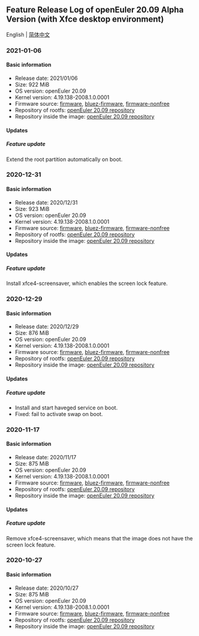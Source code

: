 ## Feature Release Log of openEuler 20.09 Alpha Version (with Xfce desktop environment)

English | [简体中文](./changelog-20.09-Xfce.md)

### 2021-01-06

#### Basic information

- Release date: 2021/01/06
- Size: 922 MiB
- OS version: openEuler 20.09
- Kernel version: 4.19.138-2008.1.0.0001
- Firmware source: [firmware](https://github.com/raspberrypi/firmware), [bluez-firmware](https://github.com/RPi-Distro/bluez-firmware), [firmware-nonfree](https://github.com/RPi-Distro/firmware-nonfree)
- Repository of rootfs: [openEuler 20.09 repository](https://repo.openeuler.org/openEuler-20.09/)
- Repository inside the image: [openEuler 20.09 repository](https://repo.openeuler.org/openEuler-20.09/)

#### Updates

##### Feature update

Extend the root partition automatically on boot.

### 2020-12-31

#### Basic information

- Release date: 2020/12/31
- Size: 923 MiB
- OS version: openEuler 20.09
- Kernel version: 4.19.138-2008.1.0.0001
- Firmware source: [firmware](https://github.com/raspberrypi/firmware), [bluez-firmware](https://github.com/RPi-Distro/bluez-firmware), [firmware-nonfree](https://github.com/RPi-Distro/firmware-nonfree)
- Repository of rootfs: [openEuler 20.09 repository](https://repo.openeuler.org/openEuler-20.09/)
- Repository inside the image: [openEuler 20.09 repository](https://repo.openeuler.org/openEuler-20.09/)

#### Updates

##### Feature update

Install xfce4-screensaver, which enables the screen lock feature.

### 2020-12-29

#### Basic information

- Release date: 2020/12/29
- Size: 876 MiB
- OS version: openEuler 20.09
- Kernel version: 4.19.138-2008.1.0.0001
- Firmware source: [firmware](https://github.com/raspberrypi/firmware), [bluez-firmware](https://github.com/RPi-Distro/bluez-firmware), [firmware-nonfree](https://github.com/RPi-Distro/firmware-nonfree)
- Repository of rootfs: [openEuler 20.09 repository](https://repo.openeuler.org/openEuler-20.09/)
- Repository inside the image: [openEuler 20.09 repository](https://repo.openeuler.org/openEuler-20.09/)

#### Updates

##### Feature update

- Install and start haveged service on boot.
- Fixed: fail to activate swap on boot.

### 2020-11-17

#### Basic information

- Release date: 2020/11/17
- Size: 875 MiB
- OS version: openEuler 20.09
- Kernel version: 4.19.138-2008.1.0.0001
- Firmware source: [firmware](https://github.com/raspberrypi/firmware), [bluez-firmware](https://github.com/RPi-Distro/bluez-firmware), [firmware-nonfree](https://github.com/RPi-Distro/firmware-nonfree)
- Repository of rootfs: [openEuler 20.09 repository](https://repo.openeuler.org/openEuler-20.09/)
- Repository inside the image: [openEuler 20.09 repository](https://repo.openeuler.org/openEuler-20.09/)

#### Updates

##### Feature update

Remove xfce4-screensaver, which means that the image does not have the screen lock feature.

### 2020-10-27

#### Basic information

- Release date: 2020/10/27
- Size: 875 MiB
- OS version: openEuler 20.09
- Kernel version: 4.19.138-2008.1.0.0001
- Firmware source: [firmware](https://github.com/raspberrypi/firmware), [bluez-firmware](https://github.com/RPi-Distro/bluez-firmware), [firmware-nonfree](https://github.com/RPi-Distro/firmware-nonfree)
- Repository of rootfs: [openEuler 20.09 repository](https://repo.openeuler.org/openEuler-20.09/)
- Repository inside the image: [openEuler 20.09 repository](https://repo.openeuler.org/openEuler-20.09/)